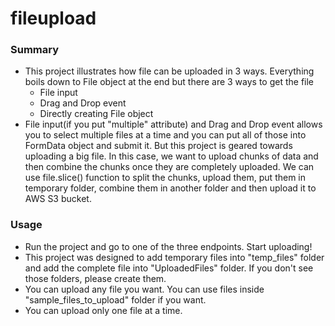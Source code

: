 # fileupload



### Summary

* This project illustrates how file can be uploaded in 3 ways. Everything boils down to File object at the end but there are 3 ways to get the file
  * File input
  * Drag and Drop event
  * Directly creating File object
* File input(if you put "multiple" attribute) and Drag and Drop event allows you to select multiple files at a time and you can put all of those into FormData object and submit it. But this project is geared towards uploading a big file. In this case, we want to upload chunks of data and then combine the chunks once they are completely uploaded. We can use file.slice() function to split the chunks, upload them, put them in temporary folder, combine them in another folder and then upload it to AWS S3 bucket.



### Usage

* Run the project and go to one of the three endpoints. Start uploading!
* This project was designed to add temporary files into "temp_files" folder and add the complete file into "UploadedFiles" folder. If you don't see those folders, please create them.
* You can upload any file you want. You can use files inside "sample_files_to_upload" folder if you want.
* You can upload only one file at a time.

